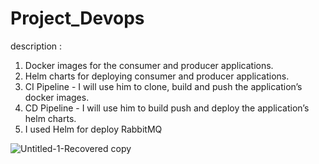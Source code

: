 # Project_Devops

description :
1. Docker images for the consumer and producer applications.
2. Helm charts for deploying consumer and producer applications.
3. CI Pipeline - I will use him to clone, build and push the application’s docker images.
4. CD Pipeline -  I will use him to build push and deploy the application’s helm charts.
5. I used  Helm for deploy RabbitMQ


![Untitled-1-Recovered copy](https://user-images.githubusercontent.com/108216254/179386944-dc91dfa4-c336-4a63-afdb-e49b47aae777.jpg)
